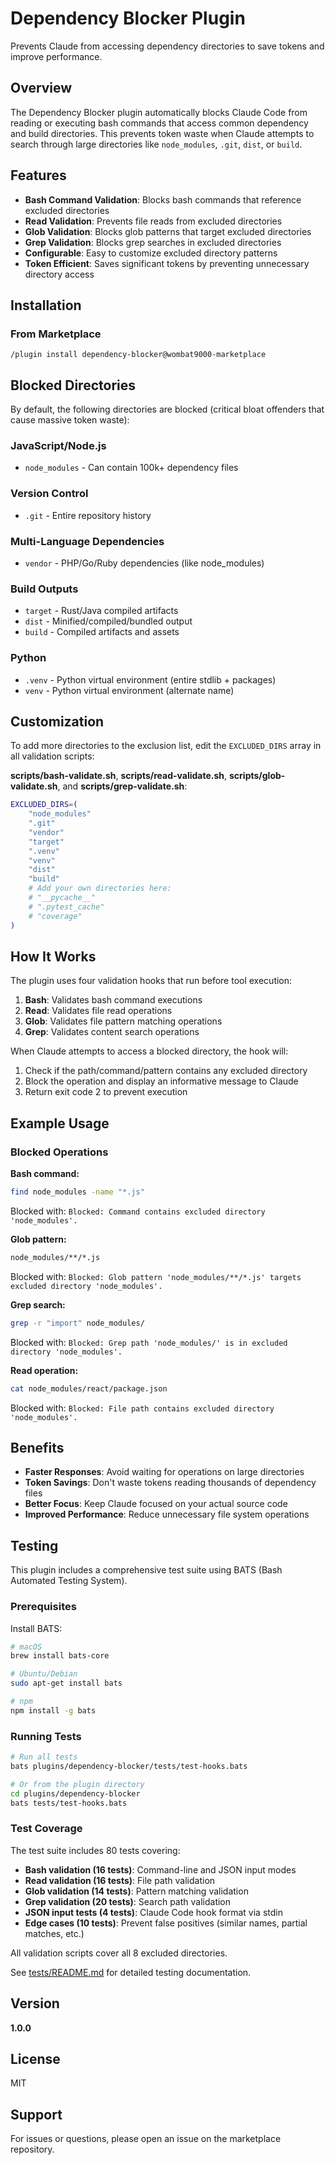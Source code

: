 # Dependency Blocker Plugin

Prevents Claude from accessing dependency directories to save tokens and improve performance.

## Overview

The Dependency Blocker plugin automatically blocks Claude Code from reading or executing bash commands that access common dependency and build directories. This prevents token waste when Claude attempts to search through large directories like `node_modules`, `.git`, `dist`, or `build`.

## Features

- **Bash Command Validation**: Blocks bash commands that reference excluded directories
- **Read Validation**: Prevents file reads from excluded directories
- **Glob Validation**: Blocks glob patterns that target excluded directories
- **Grep Validation**: Blocks grep searches in excluded directories
- **Configurable**: Easy to customize excluded directory patterns
- **Token Efficient**: Saves significant tokens by preventing unnecessary directory access

## Installation

### From Marketplace

```shell
/plugin install dependency-blocker@wombat9000-marketplace
```

## Blocked Directories

By default, the following directories are blocked (critical bloat offenders that cause massive token waste):

### JavaScript/Node.js
- `node_modules` - Can contain 100k+ dependency files

### Version Control
- `.git` - Entire repository history

### Multi-Language Dependencies
- `vendor` - PHP/Go/Ruby dependencies (like node_modules)

### Build Outputs
- `target` - Rust/Java compiled artifacts
- `dist` - Minified/compiled/bundled output
- `build` - Compiled artifacts and assets

### Python
- `.venv` - Python virtual environment (entire stdlib + packages)
- `venv` - Python virtual environment (alternate name)

## Customization

To add more directories to the exclusion list, edit the `EXCLUDED_DIRS` array in all validation scripts:

**scripts/bash-validate.sh**, **scripts/read-validate.sh**, **scripts/glob-validate.sh**, and **scripts/grep-validate.sh**:
```bash
EXCLUDED_DIRS=(
    "node_modules"
    ".git"
    "vendor"
    "target"
    ".venv"
    "venv"
    "dist"
    "build"
    # Add your own directories here:
    # "__pycache__"
    # ".pytest_cache"
    # "coverage"
)
```

## How It Works

The plugin uses four validation hooks that run before tool execution:

1. **Bash**: Validates bash command executions
2. **Read**: Validates file read operations
3. **Glob**: Validates file pattern matching operations
4. **Grep**: Validates content search operations

When Claude attempts to access a blocked directory, the hook will:
1. Check if the path/command/pattern contains any excluded directory
2. Block the operation and display an informative message to Claude
3. Return exit code 2 to prevent execution

## Example Usage

### Blocked Operations

**Bash command:**
```bash
find node_modules -name "*.js"
```
Blocked with: `Blocked: Command contains excluded directory 'node_modules'.`

**Glob pattern:**
```bash
node_modules/**/*.js
```
Blocked with: `Blocked: Glob pattern 'node_modules/**/*.js' targets excluded directory 'node_modules'.`

**Grep search:**
```bash
grep -r "import" node_modules/
```
Blocked with: `Blocked: Grep path 'node_modules/' is in excluded directory 'node_modules'.`

**Read operation:**
```bash
cat node_modules/react/package.json
```
Blocked with: `Blocked: File path contains excluded directory 'node_modules'.`

## Benefits

- **Faster Responses**: Avoid waiting for operations on large directories
- **Token Savings**: Don't waste tokens reading thousands of dependency files
- **Better Focus**: Keep Claude focused on your actual source code
- **Improved Performance**: Reduce unnecessary file system operations

## Testing

This plugin includes a comprehensive test suite using BATS (Bash Automated Testing System).

### Prerequisites

Install BATS:

```bash
# macOS
brew install bats-core

# Ubuntu/Debian
sudo apt-get install bats

# npm
npm install -g bats
```

### Running Tests

```bash
# Run all tests
bats plugins/dependency-blocker/tests/test-hooks.bats

# Or from the plugin directory
cd plugins/dependency-blocker
bats tests/test-hooks.bats
```

### Test Coverage

The test suite includes 80 tests covering:
- **Bash validation (16 tests)**: Command-line and JSON input modes
- **Read validation (16 tests)**: File path validation
- **Glob validation (14 tests)**: Pattern matching validation
- **Grep validation (20 tests)**: Search path validation
- **JSON input tests (4 tests)**: Claude Code hook format via stdin
- **Edge cases (10 tests)**: Prevent false positives (similar names, partial matches, etc.)

All validation scripts cover all 8 excluded directories.

See [tests/README.md](tests/README.md) for detailed testing documentation.

## Version

**1.0.0**

## License

MIT

## Support

For issues or questions, please open an issue on the marketplace repository.
